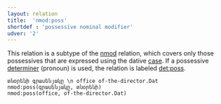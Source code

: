 ```yaml
---
layout: relation
title:  'nmod:poss'
shortdef : 'possessive nominal modifier'
udver: '2'
---
```


This relation is a subtype of the [nmod]() relation, which covers only those possessives that are expressed using the dative [case](Case). If a possessive [determiner](DET) (pronoun) is used, the relation is labeled [det:poss]().

~~~ sdparse
տնօրենի գրասենյակը \n office of-the-director.Dat
nmod:poss(գրասենյակը, տնօրենի)
nmod:poss(office, of-the-director.Dat)
~~~
<!-- Interlanguage links updated Út zář 29 20:23:36 CEST 2020 -->
